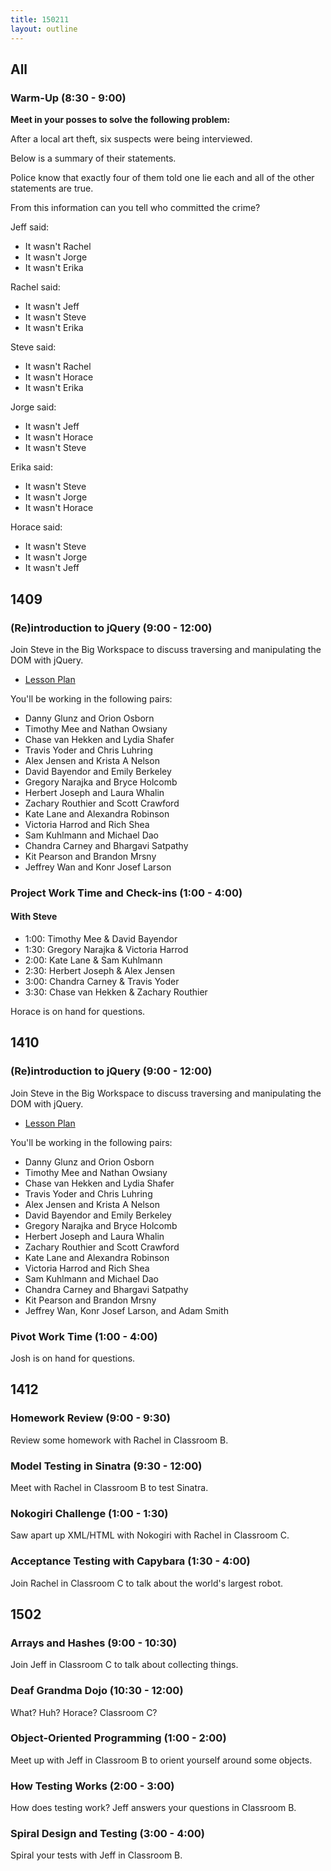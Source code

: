```yaml
---
title: 150211
layout: outline
---
```


## All

### Warm-Up (8:30 - 9:00)

**Meet in your posses to solve the following problem:**

After a local art theft, six suspects were being interviewed.

Below is a summary of their statements.

Police know that exactly four of them told one lie each and all of the other statements are true.

From this information can you tell who committed the crime?

Jeff said:

  * It wasn't Rachel
  * It wasn't Jorge
  * It wasn't Erika

Rachel said:

  * It wasn't Jeff
  * It wasn't Steve
  * It wasn't Erika

Steve said:

  * It wasn't Rachel
  * It wasn't Horace
  * It wasn't Erika

Jorge said:

  * It wasn't Jeff
  * It wasn't Horace
  * It wasn't Steve

Erika said:

  * It wasn't Steve
  * It wasn't Jorge
  * It wasn't Horace

Horace said:

  * It wasn't Steve
  * It wasn't Jorge
  * It wasn't Jeff

## 1409

### (Re)introduction to jQuery (9:00 - 12:00)

Join Steve in the Big Workspace to discuss traversing and manipulating the DOM with jQuery.

* [Lesson Plan](https://github.com/turingschool/lesson_plans/blob/master/ruby_04-apis_and_scalability/jquery_dom_traversal_and_manipulation.md)

You'll be working in the following pairs:

* Danny Glunz and Orion Osborn
* Timothy Mee and Nathan Owsiany
* Chase van Hekken and Lydia Shafer
* Travis Yoder and Chris Luhring
* Alex Jensen and Krista A Nelson
* David Bayendor and Emily Berkeley
* Gregory Narajka and Bryce Holcomb
* Herbert Joseph and Laura Whalin
* Zachary Routhier and Scott Crawford
* Kate Lane and Alexandra Robinson
* Victoria Harrod and Rich Shea
* Sam Kuhlmann and Michael Dao
* Chandra Carney and Bhargavi Satpathy
* Kit Pearson and Brandon Mrsny
* Jeffrey Wan and Konr Josef Larson

### Project Work Time and Check-ins (1:00 - 4:00)

#### With Steve

* 1:00: Timothy Mee & David Bayendor
* 1:30: Gregory Narajka & Victoria Harrod
* 2:00: Kate Lane & Sam Kuhlmann
* 2:30: Herbert Joseph & Alex Jensen
* 3:00: Chandra Carney & Travis Yoder
* 3:30: Chase van Hekken & Zachary Routhier

Horace is on hand for questions.

## 1410

### (Re)introduction to jQuery (9:00 - 12:00)

Join Steve in the Big Workspace to discuss traversing and manipulating the DOM with jQuery.

* [Lesson Plan](https://github.com/turingschool/lesson_plans/blob/master/ruby_04-apis_and_scalability/jquery_dom_traversal_and_manipulation.md)

You'll be working in the following pairs:

* Danny Glunz and Orion Osborn
* Timothy Mee and Nathan Owsiany
* Chase van Hekken and Lydia Shafer
* Travis Yoder and Chris Luhring
* Alex Jensen and Krista A Nelson
* David Bayendor and Emily Berkeley
* Gregory Narajka and Bryce Holcomb
* Herbert Joseph and Laura Whalin
* Zachary Routhier and Scott Crawford
* Kate Lane and Alexandra Robinson
* Victoria Harrod and Rich Shea
* Sam Kuhlmann and Michael Dao
* Chandra Carney and Bhargavi Satpathy
* Kit Pearson and Brandon Mrsny
* Jeffrey Wan, Konr Josef Larson, and Adam Smith

### Pivot Work Time (1:00 - 4:00)

Josh is on hand for questions.

## 1412

### Homework Review (9:00 - 9:30)

Review some homework with Rachel in Classroom B.

### Model Testing in Sinatra (9:30 - 12:00)

Meet with Rachel in Classroom B to test Sinatra.

### Nokogiri Challenge (1:00 - 1:30)

Saw apart up XML/HTML with Nokogiri with Rachel in Classroom C.

### Acceptance Testing with Capybara (1:30 - 4:00)

Join Rachel in Classroom C to talk about the world's largest robot.

## 1502

### Arrays and Hashes (9:00 - 10:30)

Join Jeff in Classroom C to talk about collecting things.

### Deaf Grandma Dojo (10:30 - 12:00)

What? Huh? Horace? Classroom C?

### Object-Oriented Programming (1:00 - 2:00)

Meet up with Jeff in Classroom B to orient yourself around some objects.

### How Testing Works (2:00 - 3:00)

How does testing work? Jeff answers your questions in Classroom B.

### Spiral Design and Testing (3:00 - 4:00)

Spiral your tests with Jeff in Classroom B.